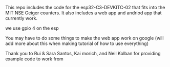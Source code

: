 This repo includes the code for the esp32-C3-DEVKITC-02 that fits into the MIT NSE Geiger counters. It also includes a web app and andriod app that currently work.

we use gpio 4 on the esp

You may have to do some things to make the web app work on google (will add more about this when making tutorial of how to use everything)

Thank you to Rui & Sara Santos, Kai morich, and Neil Kolban for providing example code to work from

